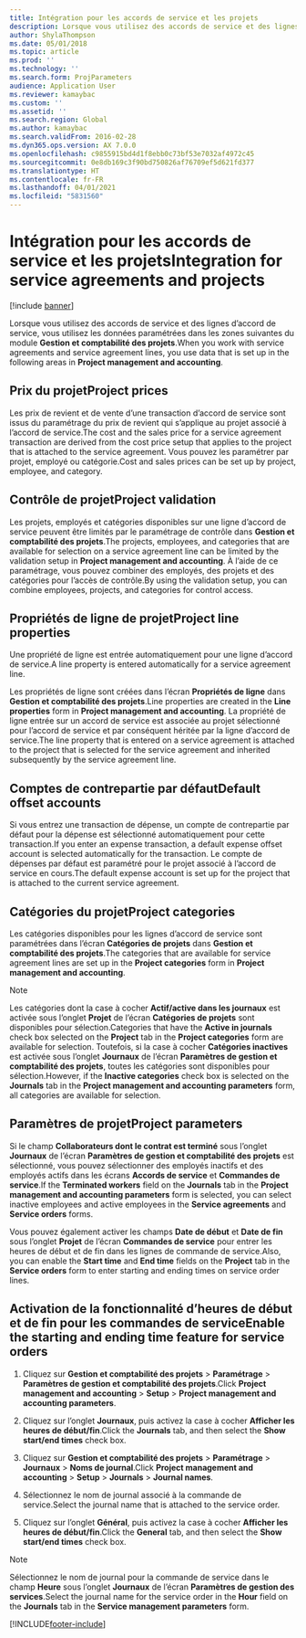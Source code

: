```yaml
---
title: Intégration pour les accords de service et les projets
description: Lorsque vous utilisez des accords de service et des lignes d’accord de service, vous utilisez les données paramétrées dans les zones du module Gestion et comptabilité des projets.
author: ShylaThompson
ms.date: 05/01/2018
ms.topic: article
ms.prod: ''
ms.technology: ''
ms.search.form: ProjParameters
audience: Application User
ms.reviewer: kamaybac
ms.custom: ''
ms.assetid: ''
ms.search.region: Global
ms.author: kamaybac
ms.search.validFrom: 2016-02-28
ms.dyn365.ops.version: AX 7.0.0
ms.openlocfilehash: c9855915bd4d1f8ebb0c73bf53e7032af4972c45
ms.sourcegitcommit: 0e8db169c3f90bd750826af76709ef5d621fd377
ms.translationtype: HT
ms.contentlocale: fr-FR
ms.lasthandoff: 04/01/2021
ms.locfileid: "5831560"
---
```

# <a name="integration-for-service-agreements-and-projects"></a><span data-ttu-id="57667-103">Intégration pour les accords de service et les projets</span><span class="sxs-lookup"><span data-stu-id="57667-103">Integration for service agreements and projects</span></span> 

[!include [banner](../includes/banner.md)]


<span data-ttu-id="57667-104">Lorsque vous utilisez des accords de service et des lignes d’accord de service, vous utilisez les données paramétrées dans les zones suivantes du module **Gestion et comptabilité des projets**.</span><span class="sxs-lookup"><span data-stu-id="57667-104">When you work with service agreements and service agreement lines, you use data that is set up in the following areas in **Project management and accounting**.</span></span>

## <a name="project-prices"></a><span data-ttu-id="57667-105">Prix du projet</span><span class="sxs-lookup"><span data-stu-id="57667-105">Project prices</span></span>

<span data-ttu-id="57667-106">Les prix de revient et de vente d’une transaction d’accord de service sont issus du paramétrage du prix de revient qui s’applique au projet associé à l’accord de service.</span><span class="sxs-lookup"><span data-stu-id="57667-106">The cost and the sales price for a service agreement transaction are derived from the cost price setup that applies to the project that is attached to the service agreement.</span></span> <span data-ttu-id="57667-107">Vous pouvez les paramétrer par projet, employé ou catégorie.</span><span class="sxs-lookup"><span data-stu-id="57667-107">Cost and sales prices can be set up by project, employee, and category.</span></span> 

## <a name="project-validation"></a><span data-ttu-id="57667-108">Contrôle de projet</span><span class="sxs-lookup"><span data-stu-id="57667-108">Project validation</span></span>

<span data-ttu-id="57667-109">Les projets, employés et catégories disponibles sur une ligne d’accord de service peuvent être limités par le paramétrage de contrôle dans **Gestion et comptabilité des projets**.</span><span class="sxs-lookup"><span data-stu-id="57667-109">The projects, employees, and categories that are available for selection on a service agreement line can be limited by the validation setup in **Project management and accounting**.</span></span> <span data-ttu-id="57667-110">À l’aide de ce paramétrage, vous pouvez combiner des employés, des projets et des catégories pour l’accès de contrôle.</span><span class="sxs-lookup"><span data-stu-id="57667-110">By using the validation setup, you can combine employees, projects, and categories for control access.</span></span> 

## <a name="project-line-properties"></a><span data-ttu-id="57667-111">Propriétés de ligne de projet</span><span class="sxs-lookup"><span data-stu-id="57667-111">Project line properties</span></span>

<span data-ttu-id="57667-112">Une propriété de ligne est entrée automatiquement pour une ligne d’accord de service.</span><span class="sxs-lookup"><span data-stu-id="57667-112">A line property is entered automatically for a service agreement line.</span></span>

<span data-ttu-id="57667-113">Les propriétés de ligne sont créées dans l’écran **Propriétés de ligne** dans **Gestion et comptabilité des projets**.</span><span class="sxs-lookup"><span data-stu-id="57667-113">Line properties are created in the **Line properties** form in **Project management and accounting**.</span></span> <span data-ttu-id="57667-114">La propriété de ligne entrée sur un accord de service est associée au projet sélectionné pour l’accord de service et par conséquent héritée par la ligne d’accord de service.</span><span class="sxs-lookup"><span data-stu-id="57667-114">The line property that is entered on a service agreement is attached to the project that is selected for the service agreement and inherited subsequently by the service agreement line.</span></span> 

## <a name="default-offset-accounts"></a><span data-ttu-id="57667-115">Comptes de contrepartie par défaut</span><span class="sxs-lookup"><span data-stu-id="57667-115">Default offset accounts</span></span>

<span data-ttu-id="57667-116">Si vous entrez une transaction de dépense, un compte de contrepartie par défaut pour la dépense est sélectionné automatiquement pour cette transaction.</span><span class="sxs-lookup"><span data-stu-id="57667-116">If you enter an expense transaction, a default expense offset account is selected automatically for the transaction.</span></span> <span data-ttu-id="57667-117">Le compte de dépenses par défaut est paramétré pour le projet associé à l’accord de service en cours.</span><span class="sxs-lookup"><span data-stu-id="57667-117">The default expense account is set up for the project that is attached to the current service agreement.</span></span>

## <a name="project-categories"></a><span data-ttu-id="57667-118">Catégories du projet</span><span class="sxs-lookup"><span data-stu-id="57667-118">Project categories</span></span>

<span data-ttu-id="57667-119">Les catégories disponibles pour les lignes d’accord de service sont paramétrées dans l’écran **Catégories de projets** dans **Gestion et comptabilité des projets**.</span><span class="sxs-lookup"><span data-stu-id="57667-119">The categories that are available for service agreement lines are set up in the **Project categories** form in **Project management and accounting**.</span></span> 

> [!NOTE]
> <P><span data-ttu-id="57667-120">Les catégories dont la case à cocher <STRONG>Actif/active dans les journaux</STRONG> est activée sous l’onglet <STRONG>Projet</STRONG> de l’écran <STRONG>Catégories de projets</STRONG> sont disponibles pour sélection.</span><span class="sxs-lookup"><span data-stu-id="57667-120">Categories that have the <STRONG>Active in journals</STRONG> check box selected on the <STRONG>Project</STRONG> tab in the <STRONG>Project categories</STRONG> form are available for selection.</span></span> <span data-ttu-id="57667-121">Toutefois, si la case à cocher <STRONG>Catégories inactives</STRONG> est activée sous l’onglet <STRONG>Journaux</STRONG> de l’écran <STRONG>Paramètres de gestion et comptabilité des projets</STRONG>, toutes les catégories sont disponibles pour sélection.</span><span class="sxs-lookup"><span data-stu-id="57667-121">However, if the <STRONG>Inactive categories</STRONG> check box is selected on the <STRONG>Journals</STRONG> tab in the <STRONG>Project management and accounting parameters</STRONG> form, all categories are available for selection.</span></span></P>

## <a name="project-parameters"></a><span data-ttu-id="57667-122">Paramètres de projet</span><span class="sxs-lookup"><span data-stu-id="57667-122">Project parameters</span></span>

<span data-ttu-id="57667-123">Si le champ **Collaborateurs dont le contrat est terminé** sous l’onglet **Journaux** de l’écran **Paramètres de gestion et comptabilité des projets** est sélectionné, vous pouvez sélectionner des employés inactifs et des employés actifs dans les écrans **Accords de service** et **Commandes de service**.</span><span class="sxs-lookup"><span data-stu-id="57667-123">If the **Terminated workers** field on the **Journals** tab in the **Project management and accounting parameters** form is selected, you can select inactive employees and active employees in the **Service agreements** and **Service orders** forms.</span></span>

<span data-ttu-id="57667-124">Vous pouvez également activer les champs **Date de début** et **Date de fin** sous l’onglet **Projet** de l’écran **Commandes de service** pour entrer les heures de début et de fin dans les lignes de commande de service.</span><span class="sxs-lookup"><span data-stu-id="57667-124">Also, you can enable the **Start time** and **End time** fields on the **Project** tab in the **Service orders** form to enter starting and ending times on service order lines.</span></span>

## <a name="enable-the-starting-and-ending-time-feature-for-service-orders"></a><span data-ttu-id="57667-125">Activation de la fonctionnalité d’heures de début et de fin pour les commandes de service</span><span class="sxs-lookup"><span data-stu-id="57667-125">Enable the starting and ending time feature for service orders</span></span>

1.  <span data-ttu-id="57667-126">Cliquez sur **Gestion et comptabilité des projets** \> **Paramétrage** \> **Paramètres de gestion et comptabilité des projets**.</span><span class="sxs-lookup"><span data-stu-id="57667-126">Click **Project management and accounting** \> **Setup** \> **Project management and accounting parameters**.</span></span>

2.  <span data-ttu-id="57667-127">Cliquez sur l’onglet **Journaux**, puis activez la case à cocher **Afficher les heures de début/fin**.</span><span class="sxs-lookup"><span data-stu-id="57667-127">Click the **Journals** tab, and then select the **Show start/end times** check box.</span></span>

3.  <span data-ttu-id="57667-128">Cliquez sur **Gestion et comptabilité des projets** \> **Paramétrage** \> **Journaux** \> **Noms de journal**.</span><span class="sxs-lookup"><span data-stu-id="57667-128">Click **Project management and accounting** \> **Setup** \> **Journals** \> **Journal names**.</span></span>

4.  <span data-ttu-id="57667-129">Sélectionnez le nom de journal associé à la commande de service.</span><span class="sxs-lookup"><span data-stu-id="57667-129">Select the journal name that is attached to the service order.</span></span>

5.  <span data-ttu-id="57667-130">Cliquez sur l’onglet **Général**, puis activez la case à cocher **Afficher les heures de début/fin**.</span><span class="sxs-lookup"><span data-stu-id="57667-130">Click the **General** tab, and then select the **Show start/end times** check box.</span></span>


> [!NOTE]
> <P><span data-ttu-id="57667-131">Sélectionnez le nom de journal pour la commande de service dans le champ <STRONG>Heure</STRONG> sous l’onglet <STRONG>Journaux</STRONG> de l’écran <STRONG>Paramètres de gestion des services</STRONG>.</span><span class="sxs-lookup"><span data-stu-id="57667-131">Select the journal name for the service order in the <STRONG>Hour</STRONG> field on the <STRONG>Journals</STRONG> tab in the <STRONG>Service management parameters</STRONG> form.</span></span></P>







[!INCLUDE[footer-include](../../includes/footer-banner.md)]